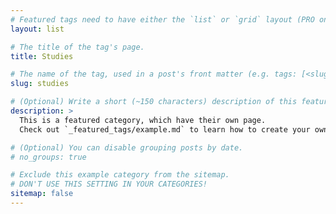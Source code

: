 ```yaml
---
# Featured tags need to have either the `list` or `grid` layout (PRO only).
layout: list

# The title of the tag's page.
title: Studies

# The name of the tag, used in a post's front matter (e.g. tags: [<slug>]).
slug: studies

# (Optional) Write a short (~150 characters) description of this featured tag.
description: >
  This is a featured category, which have their own page.
  Check out `_featured_tags/example.md` to learn how to create your own.

# (Optional) You can disable grouping posts by date.
# no_groups: true

# Exclude this example category from the sitemap.
# DON'T USE THIS SETTING IN YOUR CATEGORIES!
sitemap: false
---
```

